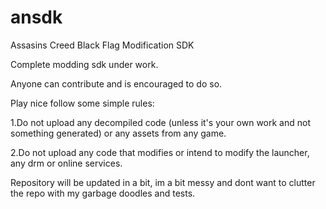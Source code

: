 # ansdk
Assasins Creed Black Flag Modification SDK 

Complete modding sdk under work.

Anyone can contribute and is encouraged to do so.

Play nice follow some simple rules:

1.Do not upload any decompiled code (unless it's your own work and not something generated) or any assets from any game. 

2.Do not upload any code that modifies or intend to modify the launcher, any drm or online services.

Repository will be updated in a bit, im a bit messy and dont want to clutter the repo with my garbage doodles and tests.
